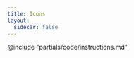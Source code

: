 ```yaml
---
title: Icons
layout:
  sidecar: false
---
```


<section id="section-library">
  <Doc::IconsList />
</section>

<section id="section-code" data-markdown="1">
  @include "partials/code/instructions.md"
</section>
